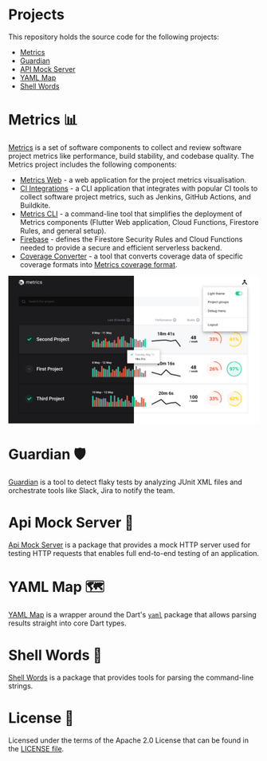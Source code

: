 # Projects
This repository holds the source code for the following projects:
- [Metrics](#metrics-bar_chart)
- [Guardian](#guardian-shield)
- [API Mock Server](#api-mock-server-test_tube)
- [YAML Map](#yaml-map-world_map)
- [Shell Words](#shell-words-shell)

# Metrics :bar_chart:
[Metrics](metrics/readme.md) is a set of software components to collect and review software project metrics like performance, build stability, and codebase quality.
The Metrics project includes the following components:
- [Metrics Web](metrics/web) - a web application for the project metrics visualisation.
- [CI Integrations](metrics/ci_integrations) - a CLI application that integrates with popular CI tools to collect software project metrics, such as Jenkins, GitHub Actions, and Buildkite.
- [Metrics CLI](metrics/cli) - a command-line tool that simplifies the deployment of Metrics components (Flutter Web application, Cloud Functions, Firestore Rules, and general setup).
- [Firebase](metrics/firebase) - defines the Firestore Security Rules and Cloud Functions needed to provide a secure and efficient serverless backend.
- [Coverage Converter](metrics/coverage_converter) - a tool that converts coverage data of specific coverage formats into [Metrics coverage format](https://github.com/platform-platform/monorepo/blob/master/metrics/ci_integrations/docs/01_ci_integration_module_architecture.md#coverage-report-format).

![Metrics Dashboard](docs/images/dashboard_ui.png)

# Guardian :shield:
[Guardian](guardian) is a tool to detect flaky tests by analyzing JUnit XML files and orchestrate tools like Slack, Jira to notify the team.

# Api Mock Server :test_tube:
[Api Mock Server](api_mock_server) is a package that provides a mock HTTP server used for testing HTTP requests that enables full end-to-end testing of an application.

# YAML Map :world_map:
[YAML Map](yaml_map) is a wrapper around the Dart's [`yaml`](https://pub.dev/packages/yaml) package that allows parsing results straight into core Dart types.

# Shell Words :shell:
[Shell Words](shell_words) is a package that provides tools for parsing the command-line strings.

# License :scroll:
Licensed under the terms of the Apache 2.0 License that can be found in the [LICENSE file](https://github.com/platform-platform/monorepo/blob/master/LICENSE).
